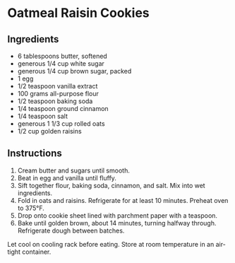 # Oatmeal Raisin Cookies

## Ingredients

- 6 tablespoons butter, softened
- generous 1/4 cup white sugar
- generous 1/4 cup brown sugar, packed
- 1 egg
- 1/2 teaspoon vanilla extract
- 100 grams all-purpose flour
- 1/2 teaspoon baking soda
- 1/4 teaspoon ground cinnamon
- 1/4 teaspoon salt
- generous 1 1/3 cup rolled oats
- 1/2 cup golden raisins

## Instructions

1. Cream butter and sugars until smooth.
2. Beat in egg and vanilla until fluffy.
3. Sift together flour, baking soda, cinnamon, and salt. Mix into wet ingredients.
4. Fold in oats and raisins. Refrigerate for at least 10 minutes. Preheat oven to 375&deg;F.
5. Drop onto cookie sheet lined with parchment paper with a teaspoon.
6. Bake until golden brown, about 14 minutes, turning halfway through. Refrigerate dough between batches.

Let cool on cooling rack before eating. Store at room temperature in an air-tight container.
